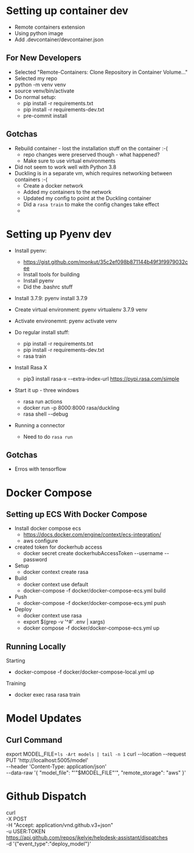 # Setting up container dev
* Remote containers extension
* Using python image
* Add .devcontainer/devcontainer.json

## For New Developers
* Selected "Remote-Containers: Clone Repository in Container Volume..."
* Selected my repo
* python -m venv venv
* source venv/bin/activate
* Do normal setup:
  * pip install -r requirements.txt
  * pip install -r requirements-dev.txt
  * pre-commit install

## Gotchas
* Rebuild container - lost the installation stuff on the container :-(
  * repo changes were preserved though - what happened?
  * Make sure to use virtual environments
* Did not seem to work well with Python 3.8
* Duckling is in a separate vm, which requires networking between containers :-(
  * Create a docker network
  * Added my containers to the network
  * Updated my config to point at the Duckling container
  * Did a `rasa train` to make the config changes take effect
  * 

# Setting up Pyenv dev
* Install pyenv:
  * https://gist.github.com/monkut/35c2ef098b871144b49f3f9979032cee
  * Install tools for building
  * Install pyenv
  * Did the .bashrc stuff
* Install 3.7.9: pyenv install 3.7.9
* Create virtual environment: pyenv virtualenv 3.7.9 venv
* Activate environemnt: pyenv activate venv
* Do regular install stuff:
  * pip install -r requirements.txt
  * pip install -r requirements-dev.txt
  * rasa train

* Install Rasa X
  * pip3 install rasa-x --extra-index-url https://pypi.rasa.com/simple
  
* Start it up - three windows
  * rasa run actions
  * docker run -p 8000:8000 rasa/duckling
  * rasa shell --debug

* Running a connector
  * Need to do `rasa run`

## Gotchas
* Erros with tensorflow

# Docker Compose
## Setting up ECS With Docker Compose
* Install docker compose ecs
  * https://docs.docker.com/engine/context/ecs-integration/
  * aws configure
* created token for dockerhub access
  * docker secret create dockerhubAccessToken --username <dockerhubuser>  --password <dockerhubtoken>
* Setup
  * docker context create rasa
* Build
  * docker context use default
  * docker-compose -f docker/docker-compose-ecs.yml build
* Push
  * docker-compose -f docker/docker-compose-ecs.yml push
* Deploy
  * docker context use rasa
  * export $(grep -v '^#' .env | xargs)
  * docker compose -f docker/docker-compose-ecs.yml up

## Running Locally
Starting
* docker-compose -f docker/docker-compose-local.yml up

Training
* docker exec rasa rasa train
# Model Updates
## Curl Command
export MODEL_FILE=`ls -Art models | tail -n 1`
curl --location --request PUT 'http://localhost:5005/model' \
  --header 'Content-Type: application/json' \
  --data-raw '{
    "model_file": "'"$MODEL_FILE"'",
    "remote_storage": "aws"
  }'


# Github Dispatch
curl \
  -X POST \
  -H "Accept: application/vnd.github.v3+json" \
  -u USER:TOKEN \
  https://api.github.com/repos/jkelvie/helpdesk-assistant/dispatches \
  -d '{"event_type":"deploy_model"}'